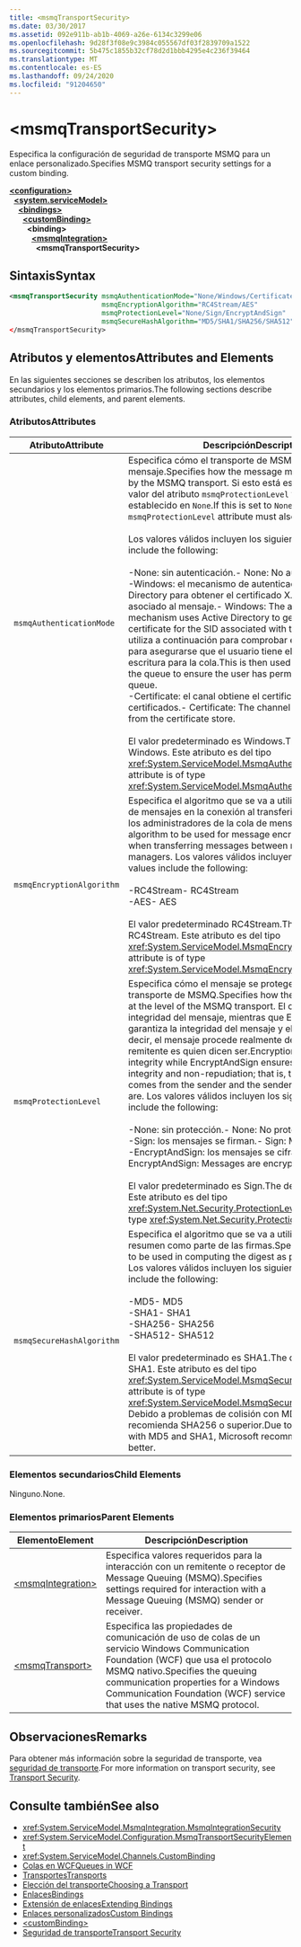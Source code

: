 ```yaml
---
title: <msmqTransportSecurity>
ms.date: 03/30/2017
ms.assetid: 092e911b-ab1b-4069-a26e-6134c3299e06
ms.openlocfilehash: 9d28f3f08e9c3984c055567df03f2839709a1522
ms.sourcegitcommit: 5b475c1855b32cf78d2d1bbb4295e4c236f39464
ms.translationtype: MT
ms.contentlocale: es-ES
ms.lasthandoff: 09/24/2020
ms.locfileid: "91204650"
---
```

# \<msmqTransportSecurity>

<span data-ttu-id="b4855-101">Especifica la configuración de seguridad de transporte MSMQ para un enlace personalizado.</span><span class="sxs-lookup"><span data-stu-id="b4855-101">Specifies MSMQ transport security settings for a custom binding.</span></span>  
  
[**\<configuration>**](../configuration-element.md)\
&nbsp;&nbsp;[**\<system.serviceModel>**](system-servicemodel.md)\
&nbsp;&nbsp;&nbsp;&nbsp;[**\<bindings>**](bindings.md)\
&nbsp;&nbsp;&nbsp;&nbsp;&nbsp;&nbsp;[**\<customBinding>**](custombinding.md)\
&nbsp;&nbsp;&nbsp;&nbsp;&nbsp;&nbsp;&nbsp;&nbsp;**\<binding>**\
&nbsp;&nbsp;&nbsp;&nbsp;&nbsp;&nbsp;&nbsp;&nbsp;&nbsp;&nbsp;[**\<msmqIntegration>**](msmqintegration.md)\
&nbsp;&nbsp;&nbsp;&nbsp;&nbsp;&nbsp;&nbsp;&nbsp;&nbsp;&nbsp;&nbsp;&nbsp;**\<msmqTransportSecurity>**  
  
## <a name="syntax"></a><span data-ttu-id="b4855-102">Sintaxis</span><span class="sxs-lookup"><span data-stu-id="b4855-102">Syntax</span></span>  
  
```xml  
<msmqTransportSecurity msmqAuthenticationMode="None/Windows/Certificate"
                       msmqEncryptionAlgorithm="RC4Stream/AES"
                       msmqProtectionLevel="None/Sign/EncryptAndSign"
                       msmqSecureHashAlgorithm="MD5/SHA1/SHA256/SHA512" />
</msmqTransportSecurity>
```  
  
## <a name="attributes-and-elements"></a><span data-ttu-id="b4855-103">Atributos y elementos</span><span class="sxs-lookup"><span data-stu-id="b4855-103">Attributes and Elements</span></span>  

 <span data-ttu-id="b4855-104">En las siguientes secciones se describen los atributos, los elementos secundarios y los elementos primarios.</span><span class="sxs-lookup"><span data-stu-id="b4855-104">The following sections describe attributes, child elements, and parent elements.</span></span>  
  
### <a name="attributes"></a><span data-ttu-id="b4855-105">Atributos</span><span class="sxs-lookup"><span data-stu-id="b4855-105">Attributes</span></span>  
  
|<span data-ttu-id="b4855-106">Atributo</span><span class="sxs-lookup"><span data-stu-id="b4855-106">Attribute</span></span>|<span data-ttu-id="b4855-107">Descripción</span><span class="sxs-lookup"><span data-stu-id="b4855-107">Description</span></span>|  
|---------------|-----------------|  
|`msmqAuthenticationMode`|<span data-ttu-id="b4855-108">Especifica cómo el transporte de MSMQ debe autenticar el mensaje.</span><span class="sxs-lookup"><span data-stu-id="b4855-108">Specifies how the message must be authenticated by the MSMQ transport.</span></span> <span data-ttu-id="b4855-109">Si esto está establecido en `None`, el valor del atributo `msmqProtectionLevel` también debe estar establecido en `None`.</span><span class="sxs-lookup"><span data-stu-id="b4855-109">If this is set to `None`, the value of the `msmqProtectionLevel` attribute must also be set to `None`.</span></span><br /><br /> <span data-ttu-id="b4855-110">Los valores válidos incluyen los siguientes:</span><span class="sxs-lookup"><span data-stu-id="b4855-110">Valid values include the following:</span></span><br /><br /> <span data-ttu-id="b4855-111">-None: sin autenticación.</span><span class="sxs-lookup"><span data-stu-id="b4855-111">-   None: No authentication.</span></span><br /><span data-ttu-id="b4855-112">-Windows: el mecanismo de autenticación usa Active Directory para obtener el certificado X. 509 para el SID asociado al mensaje.</span><span class="sxs-lookup"><span data-stu-id="b4855-112">-   Windows: The authentication mechanism uses Active Directory to get the X.509 certificate for the SID associated with the message.</span></span> <span data-ttu-id="b4855-113">Esto se utiliza a continuación para comprobar el ACL de la cola para asegurarse que el usuario tiene el permiso de escritura para la cola.</span><span class="sxs-lookup"><span data-stu-id="b4855-113">This is then used to check the ACL of the queue to ensure the user has permission to write to the queue.</span></span><br /><span data-ttu-id="b4855-114">-Certificate: el canal obtiene el certificado del almacén de certificados.</span><span class="sxs-lookup"><span data-stu-id="b4855-114">-   Certificate: The channel gets the certificate from the certificate store.</span></span><br /><br /> <span data-ttu-id="b4855-115">El valor predeterminado es Windows.</span><span class="sxs-lookup"><span data-stu-id="b4855-115">The default value is Windows.</span></span> <span data-ttu-id="b4855-116">Este atributo es del tipo <xref:System.ServiceModel.MsmqAuthenticationMode>.</span><span class="sxs-lookup"><span data-stu-id="b4855-116">This attribute is of type <xref:System.ServiceModel.MsmqAuthenticationMode>.</span></span>|  
|`msmqEncryptionAlgorithm`|<span data-ttu-id="b4855-117">Especifica el algoritmo que se va a utilizar para el cifrado de mensajes en la conexión al transferir los mensajes entre los administradores de la cola de mensajes.</span><span class="sxs-lookup"><span data-stu-id="b4855-117">Specifies the algorithm to be used for message encryption on the wire when transferring messages between message queue managers.</span></span> <span data-ttu-id="b4855-118">Los valores válidos incluyen los siguientes:</span><span class="sxs-lookup"><span data-stu-id="b4855-118">Valid values include the following:</span></span><br /><br /> <span data-ttu-id="b4855-119">-RC4Stream</span><span class="sxs-lookup"><span data-stu-id="b4855-119">-   RC4Stream</span></span><br /><span data-ttu-id="b4855-120">-AES</span><span class="sxs-lookup"><span data-stu-id="b4855-120">-   AES</span></span><br /><br /> <span data-ttu-id="b4855-121">El valor predeterminado RC4Stream.</span><span class="sxs-lookup"><span data-stu-id="b4855-121">The default value is RC4Stream.</span></span> <span data-ttu-id="b4855-122">Este atributo es del tipo <xref:System.ServiceModel.MsmqEncryptionAlgorithm>.</span><span class="sxs-lookup"><span data-stu-id="b4855-122">This attribute is of type <xref:System.ServiceModel.MsmqEncryptionAlgorithm>.</span></span>|  
|`msmqProtectionLevel`|<span data-ttu-id="b4855-123">Especifica cómo el mensaje se protege en el nivel del transporte de MSMQ.</span><span class="sxs-lookup"><span data-stu-id="b4855-123">Specifies how the message is secured at the level of the MSMQ transport.</span></span> <span data-ttu-id="b4855-124">El cifrado asegura la integridad del mensaje, mientras que EncryptAndSign garantiza la integridad del mensaje y el no rechazo; es decir, el mensaje procede realmente del remitente y el remitente es quien dicen ser.</span><span class="sxs-lookup"><span data-stu-id="b4855-124">Encryption ensures message integrity while EncryptAndSign ensures both message integrity and non-repudiation; that is, the message indeed comes from the sender and the sender is who they say they are.</span></span> <span data-ttu-id="b4855-125">Los valores válidos incluyen los siguientes:</span><span class="sxs-lookup"><span data-stu-id="b4855-125">Valid values include the following:</span></span><br /><br /> <span data-ttu-id="b4855-126">-None: sin protección.</span><span class="sxs-lookup"><span data-stu-id="b4855-126">-   None: No protection.</span></span><br /><span data-ttu-id="b4855-127">-Sign: los mensajes se firman.</span><span class="sxs-lookup"><span data-stu-id="b4855-127">-   Sign: Messages are signed.</span></span><br /><span data-ttu-id="b4855-128">-EncryptAndSign: los mensajes se cifran y firman.</span><span class="sxs-lookup"><span data-stu-id="b4855-128">-   EncryptAndSign: Messages are encrypted and signed.</span></span><br /><br /> <span data-ttu-id="b4855-129">El valor predeterminado es Sign.</span><span class="sxs-lookup"><span data-stu-id="b4855-129">The default value is Sign.</span></span> <span data-ttu-id="b4855-130">Este atributo es del tipo <xref:System.Net.Security.ProtectionLevel>.</span><span class="sxs-lookup"><span data-stu-id="b4855-130">This attribute is of type <xref:System.Net.Security.ProtectionLevel>.</span></span>|  
|`msmqSecureHashAlgorithm`|<span data-ttu-id="b4855-131">Especifica el algoritmo que se va a utilizar para calcular el resumen como parte de las firmas.</span><span class="sxs-lookup"><span data-stu-id="b4855-131">Specifies the algorithm to be used in computing the digest as part of signatures.</span></span> <span data-ttu-id="b4855-132">Los valores válidos incluyen los siguientes:</span><span class="sxs-lookup"><span data-stu-id="b4855-132">Valid values include the following:</span></span><br /><br /> <span data-ttu-id="b4855-133">-MD5</span><span class="sxs-lookup"><span data-stu-id="b4855-133">-   MD5</span></span><br /><span data-ttu-id="b4855-134">-SHA1</span><span class="sxs-lookup"><span data-stu-id="b4855-134">-   SHA1</span></span><br /><span data-ttu-id="b4855-135">-SHA256</span><span class="sxs-lookup"><span data-stu-id="b4855-135">-   SHA256</span></span><br /><span data-ttu-id="b4855-136">-SHA512</span><span class="sxs-lookup"><span data-stu-id="b4855-136">-   SHA512</span></span><br /><br /> <span data-ttu-id="b4855-137">El valor predeterminado es SHA1.</span><span class="sxs-lookup"><span data-stu-id="b4855-137">The default value is SHA1.</span></span> <span data-ttu-id="b4855-138">Este atributo es del tipo <xref:System.ServiceModel.MsmqSecureHashAlgorithm>.</span><span class="sxs-lookup"><span data-stu-id="b4855-138">This attribute is of type <xref:System.ServiceModel.MsmqSecureHashAlgorithm>.</span></span><br><span data-ttu-id="b4855-139">Debido a problemas de colisión con MD5 y SHA1, Microsoft recomienda SHA256 o superior.</span><span class="sxs-lookup"><span data-stu-id="b4855-139">Due to collision problems with MD5 and SHA1, Microsoft recommends SHA256 or better.</span></span>|  
  
### <a name="child-elements"></a><span data-ttu-id="b4855-140">Elementos secundarios</span><span class="sxs-lookup"><span data-stu-id="b4855-140">Child Elements</span></span>  

 <span data-ttu-id="b4855-141">Ninguno.</span><span class="sxs-lookup"><span data-stu-id="b4855-141">None.</span></span>  
  
### <a name="parent-elements"></a><span data-ttu-id="b4855-142">Elementos primarios</span><span class="sxs-lookup"><span data-stu-id="b4855-142">Parent Elements</span></span>  
  
|<span data-ttu-id="b4855-143">Elemento</span><span class="sxs-lookup"><span data-stu-id="b4855-143">Element</span></span>|<span data-ttu-id="b4855-144">Descripción</span><span class="sxs-lookup"><span data-stu-id="b4855-144">Description</span></span>|  
|-------------|-----------------|  
|[\<msmqIntegration>](msmqintegration.md)|<span data-ttu-id="b4855-145">Especifica valores requeridos para la interacción con un remitente o receptor de Message Queuing (MSMQ).</span><span class="sxs-lookup"><span data-stu-id="b4855-145">Specifies settings required for interaction with a Message Queuing (MSMQ) sender or receiver.</span></span>|  
|[\<msmqTransport>](msmqtransport.md)|<span data-ttu-id="b4855-146">Especifica las propiedades de comunicación de uso de colas de un servicio Windows Communication Foundation (WCF) que usa el protocolo MSMQ nativo.</span><span class="sxs-lookup"><span data-stu-id="b4855-146">Specifies the queuing communication properties for a Windows Communication Foundation (WCF) service that uses the native MSMQ protocol.</span></span>|  
  
## <a name="remarks"></a><span data-ttu-id="b4855-147">Observaciones</span><span class="sxs-lookup"><span data-stu-id="b4855-147">Remarks</span></span>  

 <span data-ttu-id="b4855-148">Para obtener más información sobre la seguridad de transporte, vea [seguridad de transporte](../../../wcf/feature-details/transport-security.md).</span><span class="sxs-lookup"><span data-stu-id="b4855-148">For more information on transport security, see [Transport Security](../../../wcf/feature-details/transport-security.md).</span></span>  
  
## <a name="see-also"></a><span data-ttu-id="b4855-149">Consulte también</span><span class="sxs-lookup"><span data-stu-id="b4855-149">See also</span></span>

- <xref:System.ServiceModel.MsmqIntegration.MsmqIntegrationSecurity>
- <xref:System.ServiceModel.Configuration.MsmqTransportSecurityElement>
- <xref:System.ServiceModel.Channels.CustomBinding>
- [<span data-ttu-id="b4855-150">Colas en WCF</span><span class="sxs-lookup"><span data-stu-id="b4855-150">Queues in WCF</span></span>](../../../wcf/feature-details/queues-in-wcf.md)
- [<span data-ttu-id="b4855-151">Transportes</span><span class="sxs-lookup"><span data-stu-id="b4855-151">Transports</span></span>](../../../wcf/feature-details/transports.md)
- [<span data-ttu-id="b4855-152">Elección del transporte</span><span class="sxs-lookup"><span data-stu-id="b4855-152">Choosing a Transport</span></span>](../../../wcf/feature-details/choosing-a-transport.md)
- [<span data-ttu-id="b4855-153">Enlaces</span><span class="sxs-lookup"><span data-stu-id="b4855-153">Bindings</span></span>](../../../wcf/bindings.md)
- [<span data-ttu-id="b4855-154">Extensión de enlaces</span><span class="sxs-lookup"><span data-stu-id="b4855-154">Extending Bindings</span></span>](../../../wcf/extending/extending-bindings.md)
- [<span data-ttu-id="b4855-155">Enlaces personalizados</span><span class="sxs-lookup"><span data-stu-id="b4855-155">Custom Bindings</span></span>](../../../wcf/extending/custom-bindings.md)
- [\<customBinding>](custombinding.md)
- [<span data-ttu-id="b4855-156">Seguridad de transporte</span><span class="sxs-lookup"><span data-stu-id="b4855-156">Transport Security</span></span>](../../../wcf/feature-details/transport-security.md)
